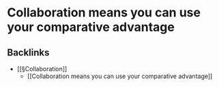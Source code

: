 # Collaboration means you can use your comparative advantage
## Backlinks
* [[§Collaboration]]
	* [[Collaboration means you can use your comparative advantage]]

<!-- #p1 -->

<!-- {BearID:5B97A4F1-79D6-48C2-827E-13CAB4059715-43273-00009206FBCA0DF8} -->
